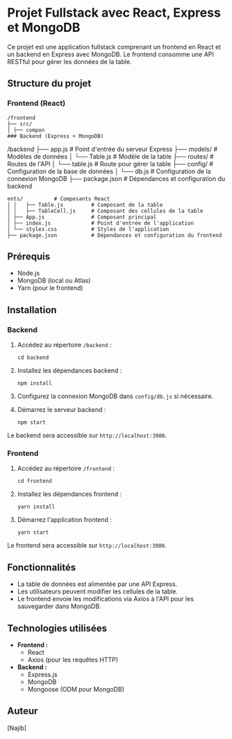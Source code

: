 # Projet Fullstack avec React, Express et MongoDB

Ce projet est une application fullstack comprenant un frontend en React et un backend en Express avec MongoDB. Le frontend consomme une API RESTful pour gérer les données de la table.

## Structure du projet

### Frontend (React)

```
/frontend
├── src/
│ ├── compon
### Backend (Express + MongoDB)

```

/backend
├── app.js # Point d'entrée du serveur Express
├── models/ # Modèles de données
│ └── Table.js # Modèle de la table
├── routes/ # Routes de l'API
│ └── table.js # Route pour gérer la table
├── config/ # Configuration de la base de données
│ └── db.js # Configuration de la connexion MongoDB
├── package.json # Dépendances et configuration du backend

```
ents/          # Composants React
│ │   ├── Table.js         # Composant de la table
│ │   ├── TableCell.js     # Composant des cellules de la table
│ ├── App.js               # Composant principal
│ ├── index.js             # Point d'entrée de l'application
│ └── styles.css           # Styles de l'application
├── package.json           # Dépendances et configuration du frontend
```

## Prérequis

- Node.js
- MongoDB (local ou Atlas)
- Yarn (pour le frontend)

## Installation

### Backend

1. Accédez au répertoire `/backend` :

   ```
   cd backend
   ```

2. Installez les dépendances backend :

   ```
   npm install
   ```

3. Configurez la connexion MongoDB dans `config/db.js` si nécessaire.

4. Démarrez le serveur backend :
   ```
   npm start
   ```

Le backend sera accessible sur `http://localhost:3000`.

### Frontend

1. Accédez au répertoire `/frontend` :

   ```
   cd frontend
   ```

2. Installez les dépendances frontend :

   ```
   yarn install
   ```

3. Démarrez l'application frontend :
   ```
   yarn start
   ```

Le frontend sera accessible sur `http://localhost:3000`.

## Fonctionnalités

- La table de données est alimentée par une API Express.
- Les utilisateurs peuvent modifier les cellules de la table.
- Le frontend envoie les modifications via Axios à l'API pour les sauvegarder dans MongoDB.

## Technologies utilisées

- **Frontend :**
  - React
  - Axios (pour les requêtes HTTP)
- **Backend :**
  - Express.js
  - MongoDB
  - Mongoose (ODM pour MongoDB)

## Auteur

[Najib]
